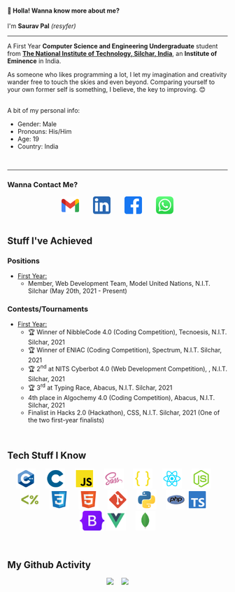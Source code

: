 #### 👋 Holla! Wanna know more about me?

I'm <b>Saurav Pal</b> <i>(resyfer)</i>

<hr>

A First Year <b>Computer Science and Engineering Undergraduate</b> student from <b>[The National Institute of Technology, Silchar, India](http://www.nits.ac.in)</b>, an <b>Institute of Eminence</b> in India.

As someone who likes programming a lot, I let my imagination and creativity wander free to touch the skies and even beyond. Comparing yourself to your own former self is something, I believe, the key to improving. 😊
<br><br>

A bit of my personal info: <br>
- Gender: Male<br>
- Pronouns: His/Him<br>
- Age: 19<br>
- Country: India<br>
<br>
<hr>

### Wanna Contact Me?

<div align="center" width=80%>
<code><a title="Gmail" href="https://mail.google.com/mail/u/0/?view=cm&fs=1&to=palsaurav.2020@gmail.com&tf=1"><img height="40" src="./img/gmail.svg"></a></code>&emsp;&emsp;
<code><a title="LinkedIn" href="https://www.linkedin.com/in/resyfer/"><img  height="40" src="./img/linkedin.svg"></a></code>&emsp;&emsp;
<code><a title="Facebook" href="https://www.facebook.com/resyfer17/"><img  height="40" src="./img/facebook.svg"></a></code>&emsp;&emsp;
<code><a title="WhatsApp" href="https://api.whatsapp.com/send?phone=919152539529"><img  height="40" src="./img/whatsapp.svg"></a></code>
</div>
<br>

## Stuff I've Achieved

### Positions

- <u>First Year:</u>
  - Member, Web Development Team, Model United Nations, N.I.T. Silchar (May 20th, 2021 - Present)

### Contests/Tournaments

- <u>First Year:</u>
  - 🏆 Winner of NibbleCode 4.0 (Coding Competition), Tecnoesis, N.I.T. Silchar, 2021
  - 🏆 Winner of ENIAC (Coding Competition), Spectrum, N.I.T. Silchar, 2021
  - 🏆 2<sup>nd</sup> at NITS Cyberbot 4.0 (Web Development Competition), , N.I.T. Silchar, 2021
  - 🏆 3<sup>rd</sup> at Typing Race, Abacus, N.I.T. Silchar, 2021
  - 4th place in Algochemy 4.0 (Coding Competition), Abacus, N.I.T. Silchar, 2021
  - Finalist in Hacks 2.0 (Hackathon), CSS, N.I.T. Silchar, 2021 (One of the two first-year finalists)
<br>

## Tech Stuff I Know

<div align="center" width=80%>
  <code><img title="C++ 17" height="45" src="./img/cpp.svg"></code>&emsp;&nbsp;
  <code><img title="C (11)" height="45" src="./img/c.svg"></code>&emsp;&nbsp;
  <code><img title="JavaScript (JS)" height="45" src="./img/javascript.svg"></code>&emsp;&nbsp;
  <code><img title="Syntactically Awesome Style Sheets (Sass)" height="45" src="./img/sass.svg"></code>&emsp;&nbsp;
  <code><img title="JSON" height="45" src="./img/json.svg"></code>&emsp;&nbsp;
  <code><img title="React" height="45" src="./img/reactjs.svg"></code>&emsp;&nbsp;
  <code><img title="NodeJS" height="45" src="./img/nodejs.svg"></code>&emsp;&nbsp;
  <code><img title="Express & EJS" height="45" src="./img/ejs.svg"></code>&emsp;&nbsp;
  <code><img title="CSS 3" height="45" src="./img/css.svg"></code>&emsp;&nbsp;
  <code><img title="HTML 5" height="45" src="./img/html.svg"></code>&emsp;&nbsp;
  <code><img title="Git" height="45" src="./img/git.svg"></code>&emsp;&nbsp;
  <code><img title="Python" height="45" src="./img/python.svg"></code>&emsp;&nbsp;
  <code><img title="PHP" height="45" src="./img/php.svg"></code>
  <code><img title="TypeScript (TS)" height="45" src="./img/typescript.svg"></code>&emsp;&nbsp;
  <code><img title="Bootstrap 5" height="45" src="./img/bootstrap5.svg"></code>
  <code><img title="Vue JS" height="45" src="./img/vue.svg"></code>&emsp;&nbsp;
  <code><img title="MongoDB" height="45" src="./img/mongodb.svg"></code>
</div>
<br><br>

## My Github Activity

<div align="center" width=100%>
  <code><img height="150" src="https://github-readme-stats.vercel.app/api/top-langs/?username=resyfer&theme=cobalt&layout=compact"></code>&emsp;
  <code><img height="150" src="https://github-readme-stats.vercel.app/api?username=resyfer&count_private=t&hide=stars&theme=cobalt"></code>
</div>